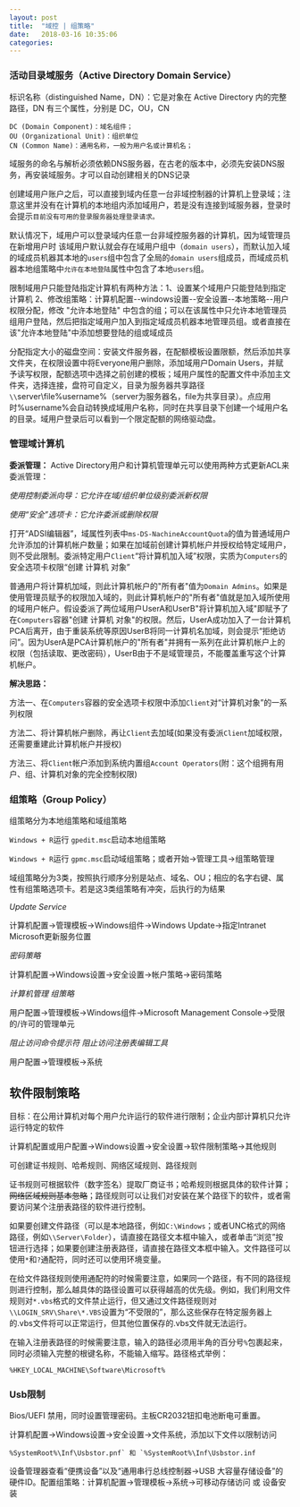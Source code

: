 ```yaml
---
layout: post
title:  "域控 | 组策略"
date:   2018-03-16 10:35:06
categories:
---
```

### 活动目录域服务（Active Directory Domain Service）

标识名称（distinguished Name，DN）：它是对象在 Active Directory 内的完整路径，DN 有三个属性，分别是 DC，OU，CN

```
DC (Domain Component)：域名组件；
OU (Organizational Unit)：组织单位
CN (Common Name)：通用名称，一般为用户名或计算机名；
```
域服务的命名与解析必须依赖DNS服务器，在古老的版本中，必须先安装DNS服务，再安装域服务。才可以自动创建相关的DNS记录

创建域用户账户之后，可以直接到域内任意一台非域控制器的计算机上登录域；注意这里并没有在计算机的本地组内添加域用户，若是没有连接到域服务器，登录时会提示`目前没有可用的登录服务器处理登录请求。`

默认情况下，域用户可以登录域内任意一台非域控服务器的计算机，因为域管理员在新增用户时 该域用户默认就会存在域用户组中（`domain users`），而默认加入域的域成员机器其本地的`users`组中包含了全局的`domain users`组成员，而域成员机器本地组策略中`允许在本地登陆`属性中包含了本地`users`组。

限制域用户只能登陆指定计算机有两种方法：1、设置某个域用户只能登陆到指定计算机 2、修改组策略：计算机配置--windows设置--安全设置--本地策略--用户权限分配，修改 "允许本地登陆" 中包含的组；可以在该属性中只允许本地管理员组用户登陆，然后把指定域用户加入到指定域成员机器本地管理员组。或者直接在该"允许本地登陆"中添加想要登陆的组或域成员

分配指定大小的磁盘空间：安装文件服务器，在配额模板设置限额，然后添加共享文件夹，在权限设置中将Everyone用户删除，添加域用户Domain Users，并赋予读写权限，配额选项中选择之前创建的模板；域用户属性的配置文件中添加主文件夹，选择连接，盘符可自定义，目录为服务器共享路径`\\`server\file\%username%（server为服务器名，file为共享目录）。点应用时%username%会自动转换成域用户名称，同时在共享目录下创建一个域用户名的目录。域用户登录后可以看到一个限定配额的网络驱动盘。

### 管理域计算机

**委派管理：** Active Directory用户和计算机管理单元可以使用两种方式更新ACL来委派管理：

*使用控制委派向导：它允许在域/组织单位级别委派新权限*

*使用“安全”选项卡：它允许委派或删除权限*

打开“ADSI编辑器”，域属性列表中`ms-DS-NachineAccountQuota`的值为普通域用户允许添加的计算机帐户数量；如果在加域前创建计算机帐户并授权给特定域用户，则不受此限制。委派特定用户`Client`“将计算机加入域”权限，实质为`Computers`的安全选项卡权限“创建 计算机 对象”

普通用户将计算机加域，则此计算机帐户的"所有者"值为`Domain Admins`。如果是使用管理员赋予的权限加入域的，则此计算机帐户的"所有者"值就是加入域所使用的域用户帐户。假设委派了两位域用户UserA和UserB"将计算机加入域"即赋予了在`Computers`容器"创建 计算机 对象"的权限。然后，UserA成功加入了一台计算机PCA后离开，由于重装系统等原因UserB将同一计算机名加域，则会提示“拒绝访问”。因为UserA是PCA计算机帐户的"所有者"并拥有一系列在此计算机帐户上的权限（包括读取、更改密码），UserB由于不是域管理员，不能覆盖重写这个计算机帐户。

**解决思路：**

方法一、在`Computers`容器的安全选项卡权限中添加`Client`对“计算机对象”的一系列权限

方法二、将计算机帐户删除，再让`Client`去加域(如果没有委派`Client`加域权限，还需要重建此计算机帐户并授权)

方法三、将`Client`帐户添加到系统内置组`Account Operators`(附：这个组拥有用户、组、计算机对象的完全控制权限)



### 组策略（Group Policy）

组策略分为本地组策略和域组策略

`Windows + R`运行 `gpedit.msc`启动本地组策略

`Windows + R`运行 `gpmc.msc`启动域组策略；或者开始->管理工具->组策略管理

域组策略分为3类，按照执行顺序分别是站点、域名、OU；相应的名字右键、属性有组策略选项卡。若是这3类组策略有冲突，后执行的为结果

*Update Service*

计算机配置->管理模板->Windows组件->Windows Update->指定Intranet Microsoft更新服务位置

*密码策略*

计算机配置->Windows设置->安全设置->帐户策略->密码策略

*计算机管理 组策略*

用户配置->管理模板->Windows组件->Microsoft Management Console->受限的/许可的管理单元

*阻止访问命令提示符* *阻止访问注册表编辑工具*

用户配置->管理模板->系统

## 软件限制策略

目标：在公用计算机对每个用户允许运行的软件进行限制；企业内部计算机只允许运行特定的软件

计算机配置或用户配置->Windows设置->安全设置->软件限制策略->其他规则

可创建证书规则、哈希规则、网络区域规则、路径规则

证书规则可根据软件（数字签名）提取厂商证书；哈希规则根据具体的软件计算；~~网络区域规则基本忽略~~；路径规则可以让我们对安装在某个路径下的软件，或者需要访问某个注册表路径的软件进行控制。

如果要创建文件路径（可以是本地路径，例如`C:\Windows`；或者UNC格式的网络路径，例如`\\Server\Folder`），请直接在路径文本框中输入，或者单击“浏览”按钮进行选择；如果要创建注册表路径，请直接在路径文本框中输入。文件路径可以使用`*`和`?`通配符，同时还可以使用环境变量。

在给文件路径规则使用通配符的时候需要注意，如果同一个路径，有不同的路径规则进行控制，那么越具体的路径设置可以获得越高的优先级。例如，我们利用文件规则对`*.vbs`格式的文件禁止运行，但又通过文件路径规则对`\\LOGIN_SRV\Share\*.VBS`设置为“不受限的”，那么这些保存在特定服务器上的.vbs文件将可以正常运行，但其他位置保存的.vbs文件就无法运行。

在输入注册表路径的时候需要注意，输入的路径必须用半角的百分号`%`包裹起来，同时必须输入完整的根键名称，不能输入缩写。路径格式举例：
```
%HKEY_LOCAL_MACHINE\Software\Microsoft%
```

### Usb限制

Bios/UEFI 禁用，同时设置管理密码。主板CR2032钮扣电池断电可重置。

计算机配置->Windows设置->安全设置->文件系统，添加以下文件以限制访问
```
%SystemRoot%\Inf\Usbstor.pnf` 和 `%SystemRoot%\Inf\Usbstor.inf
```

设备管理器查看“便携设备”以及“通用串行总线控制器->USB 大容量存储设备”的硬件ID。配置组策略：计算机配置->管理模板->系统->可移动存储访问 或 设备安装


